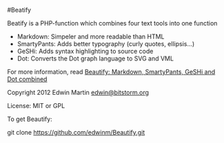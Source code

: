 #Beatify

Beatify is a PHP-function which combines four text tools into one function
- Markdown: Simpeler and more readable than HTML
- SmartyPants: Adds better typography (curly quotes, ellipsis...)
- GeSHi: Adds syntax highlighting to source code
- Dot: Converts the Dot graph language to SVG and VML

For more information, read [Beautify: Markdown, SmartyPants, GeSHi and Dot combined](http://www.bitstorm.org/weblog/2012-8/Beautify_Markdown_SmartyPants_GeSHi_and_Dot_combined.html)

Copyright 2012 Edwin Martin <edwin@bitstorm.org>

License: MIT or GPL

To get Beautify:

git clone https://github.com/edwinm/Beautify.git